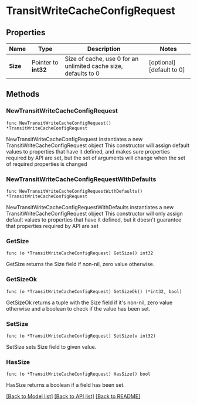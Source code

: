 # TransitWriteCacheConfigRequest

## Properties

Name | Type | Description | Notes
------------ | ------------- | ------------- | -------------
**Size** | Pointer to **int32** | Size of cache, use 0 for an unlimited cache size, defaults to 0 | [optional] [default to 0]

## Methods

### NewTransitWriteCacheConfigRequest

`func NewTransitWriteCacheConfigRequest() *TransitWriteCacheConfigRequest`

NewTransitWriteCacheConfigRequest instantiates a new TransitWriteCacheConfigRequest object
This constructor will assign default values to properties that have it defined,
and makes sure properties required by API are set, but the set of arguments
will change when the set of required properties is changed

### NewTransitWriteCacheConfigRequestWithDefaults

`func NewTransitWriteCacheConfigRequestWithDefaults() *TransitWriteCacheConfigRequest`

NewTransitWriteCacheConfigRequestWithDefaults instantiates a new TransitWriteCacheConfigRequest object
This constructor will only assign default values to properties that have it defined,
but it doesn't guarantee that properties required by API are set

### GetSize

`func (o *TransitWriteCacheConfigRequest) GetSize() int32`

GetSize returns the Size field if non-nil, zero value otherwise.

### GetSizeOk

`func (o *TransitWriteCacheConfigRequest) GetSizeOk() (*int32, bool)`

GetSizeOk returns a tuple with the Size field if it's non-nil, zero value otherwise
and a boolean to check if the value has been set.

### SetSize

`func (o *TransitWriteCacheConfigRequest) SetSize(v int32)`

SetSize sets Size field to given value.

### HasSize

`func (o *TransitWriteCacheConfigRequest) HasSize() bool`

HasSize returns a boolean if a field has been set.


[[Back to Model list]](../README.md#documentation-for-models) [[Back to API list]](../README.md#documentation-for-api-endpoints) [[Back to README]](../README.md)


